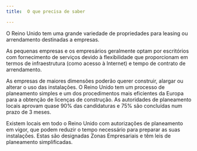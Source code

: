 ```yaml
---
title:  O que precisa de saber

---
```

O Reino Unido tem uma grande variedade de propriedades para leasing ou arrendamento destinadas a empresas.

As pequenas empresas e os empresários geralmente optam por escritórios com fornecimento de serviços devido à flexibilidade que proporcionam em termos de infraestrutura (como acesso à Internet) e tempo de contrato de arrendamento.
 
As empresas de maiores dimensões poderão querer construir, alargar ou alterar o uso das instalações. O Reino Unido tem um processo de planeamento simples e um dos procedimentos mais eficientes da Europa para a obtenção de licenças de construção. As autoridades de planeamento locais aprovam quase 90% das candidaturas e 75% são concluídas num prazo de 3 meses.

Existem locais em todo o Reino Unido com autorizações de planeamento em vigor, que podem reduzir o tempo necessário para preparar as suas instalações. Estas são designadas Zonas Empresariais e têm leis de planeamento simplificadas.